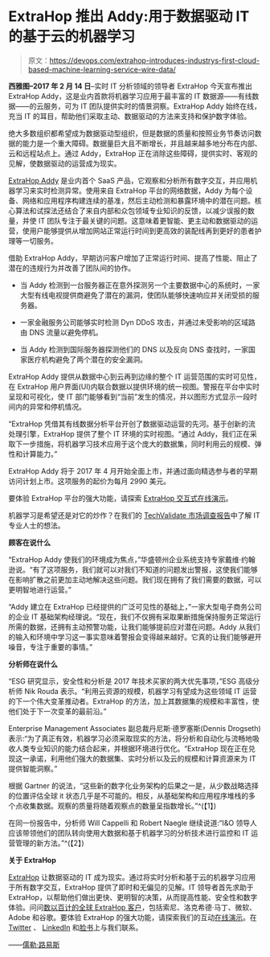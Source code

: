 # ExtraHop 推出 Addy:用于数据驱动 IT 的基于云的机器学习

> 原文：<https://devops.com/extrahop-introduces-industrys-first-cloud-based-machine-learning-service-wire-data/>

**西雅图–2017 年 2 月 14 日**–实时 IT 分析领域的领导者 ExtraHop 今天宣布推出 ExtraHop Addy，这是业内首款将机器学习应用于最丰富的 IT 数据源——有线数据——的云服务，可为 IT 团队提供实时的情景洞察。ExtraHop Addy 始终在线，充当 IT 的耳目，帮助他们采取主动、数据驱动的方法来支持和保护数字体验。

绝大多数组织都希望成为数据驱动型组织，但是数据的质量和按照业务节奏访问数据的能力是一个重大障碍。数据量巨大且不断增长，并且越来越多地分布在内部、云和远程站点上。通过 Addy，ExtraHop 正在消除这些障碍，提供实时、客观的见解，使数据驱动的运营成为现实。

[ExtraHop Addy](http://www.extrahop.com/addy) 是业内首个 SaaS 产品，它观察和分析所有数字交互，并应用机器学习来实时检测异常。使用来自 ExtraHop 平台的网络数据，Addy 为每个设备、网络和应用程序构建连续的基准，然后主动检测和暴露环境中的潜在问题。核心算法和试探法还结合了来自内部和众包领域专业知识的反馈，以减少误报的数量，并使 IT 团队专注于最关键的问题。这意味着更智能、更主动和数据驱动的运营，使用户能够提供从增加网站正常运行时间到更高效的装配线再到更好的患者护理等一切服务。

借助 ExtraHop Addy，早期访问客户增加了正常运行时间、提高了性能、阻止了潜在的违规行为并改善了团队间的协作。

*   当 Addy 检测到一台服务器正在意外探测另一个主要数据中心的系统时，一家大型有线电视提供商避免了潜在的漏洞，使团队能够快速响应并关闭受损的服务器。

*   一家金融服务公司能够实时检测 Dyn DDoS 攻击，并通过未受影响的区域路由 DNS 流量以避免停机。
*   当 Addy 检测到国际服务器探测他们的 DNS 以及反向 DNS 查找时，一家国家医疗机构避免了两个潜在的安全漏洞。

ExtraHop Addy 提供从数据中心到云再到边缘的整个 IT 运营范围的实时可见性，在 ExtraHop 用户界面(UI)内联合数据以提供环境的统一视图。警报在平台中实时呈现和可视化，使 IT 部门能够看到“当前”发生的情况，并以图形方式显示一段时间内的异常和停机情况。

“ExtraHop 凭借其有线数据分析平台开创了数据驱动运营的先河。基于创新的流处理引擎，ExtraHop 提供了整个 IT 环境的实时视图。“通过 Addy，我们正在采取下一步措施，将机器学习技术应用于这个庞大的数据集，同时利用云的规模、弹性和计算能力。”

ExtraHop Addy 将于 2017 年 4 月开始全面上市，并通过面向精选参与者的早期访问计划上市。这项服务的起价为每月 2990 美元。

要体验 ExtraHop 平台的强大功能，请探索 [ExtraHop 交互式在线演示](https://www.extrahop.com/demo/)。

机器学习是希望还是对它的炒作？在我们的 [TechValidate 市场调查报告](http://www.extrahop.com/lp/machine-learning-survey)中了解 IT 专业人士的想法。

**顾客在说什么**

“ExtraHop Addy 使我们的环境成为焦点，”华盛顿州企业系统支持专家戴维·约翰逊说。“有了这项服务，我们就可以对我们不知道的问题发出警报，这使我们能够在影响扩散之前更加主动地解决这些问题。我们现在拥有了我们需要的数据，可以更明智地进行运营。”

“Addy 建立在 ExtraHop 已经提供的广泛可见性的基础上，”一家大型电子商务公司的企业 IT 基础架构经理说。“现在，我们不仅拥有采取果断措施保持服务正常运行所需的数据，还拥有主动预警功能，让我们能够提前应对潜在问题。Addy 从我们的输入和环境中学习这一事实意味着警报会变得越来越好。它真的让我们能够避开噪音，专注于重要的事情。”

**分析师在说什么**

“ESG 研究显示，安全性和分析是 2017 年技术买家的两大优先事项，”ESG 高级分析师 Nik Rouda 表示。“利用云资源的规模，机器学习有望成为这些领域 IT 运营的下一个伟大变革推动者。ExtraHop 的方法，加上其数据集的规模和丰富性，使他们处于下一次变革的最前沿。”

Enterprise Management Associates 副总裁丹尼斯·德罗塞斯(Dennis Drogseth)表示:“为了真正有效，机器学习必须采取现实的方法，将分析和自动化与流畅地吸收人类专业知识的能力结合起来，并根据环境进行优化。“ExtraHop 现在正在兑现这一承诺，利用他们强大的数据集、实时分析以及云的规模和计算资源来为 IT 提供智能洞察。”

根据 Gartner 的说法，“这些新的数字化业务架构的后果之一是，从少数战略选择的位置评估全球 it 状态几乎是不可能的。相反，从基础架构和应用程序堆栈的多个点收集数据。观察的质量将随着观察点的数量呈指数增长。”^(【1】)

在同一份报告中，分析师 Will Cappelli 和 Robert Naegle 继续说道:“I&O 领导人应该带领他们的团队转向使用大数据和基于机器学习的分析技术进行监控和 IT 运营管理的新方法。”^(【2】)

**关于 ExtraHop**

[ExtraHop](https://www.extrahop.com/) 让数据驱动的 IT 成为现实。通过将实时分析和基于云的机器学习应用于所有数字交互，ExtraHop 提供了即时和无偏见的见解。IT 领导者首先求助于 ExtraHop，以帮助他们做出更快、更明智的决策，从而提高性能、安全性和数字体验。问问[数以百计的全球 ExtraHop 客户](https://www.extrahop.com/customers/stories/)，包括索尼、洛克希德·马丁、微软、Adobe 和谷歌。要体验 ExtraHop 的强大功能，请探索我们的互动[在线演示](https://www.extrahop.com/demo)。在 [Twitter](https://twitter.com/ExtraHop) 、 [LinkedIn](https://www.linkedin.com/company/extrahop-networks) 和[脸书](https://www.facebook.com/extrahop)上与我们联系。

——[儒勒·路易斯](https://devops.com/author/jules/)